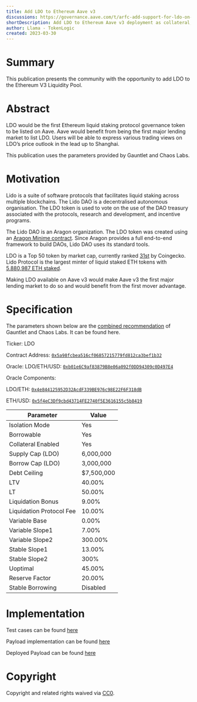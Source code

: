 ```yaml
---
title: Add LDO to Ethereum Aave v3
discussions: https://governance.aave.com/t/arfc-add-support-for-ldo-on-ethereum-v3/12045
shortDescription: Add LDO to Ethereum Aave v3 deployment as collateral, with borrowing enabled and in isolation mode.
author: Llama - TokenLogic
created: 2023-03-30
---
```



# Summary

This publication presents the community with the opportunity to add LDO to the Ethereum V3 Liquidity Pool.

# Abstract

LDO would be the first Ethereum liquid staking protocol governance token to be listed on Aave. Aave would benefit from being the first major lending market to list LDO. Users will be able to express various trading views on LDO’s price outlook in the lead up to Shanghai. 
 
This publication uses the parameters provided by Gauntlet and Chaos Labs.

# Motivation

Lido is a suite of software protocols that facilitates liquid staking across multiple blockchains. The Lido DAO is a decentralised autonomous organisation. The LDO token is used to vote on the use of the DAO treasury associated with the protocols, research and development, and incentive programs.

The Lido DAO is an Aragon organization. The LDO token was created using an [Aragon Minime contract](https://aragon.org/dao). Since Aragon provides a full end-to-end framework to build DAOs, Lido DAO uses its standard tools.

LDO is a Top 50 token by market cap, currently ranked [31st](https://www.coingecko.com/en/coins/lido-dao) by Coingecko. Lido Protocol is the largest minter of liquid staked ETH tokens with [5,880,987 ETH staked](https://lido.fi/ethereum).

Making LDO available on Aave v3 would make Aave v3 the first major lending market to do so and would benefit from the first mover advantage.

# Specification

The parameters shown below are the [combined recommendation](https://governance.aave.com/t/arfc-add-support-for-ldo-on-ethereum-v3/12045/5) of Gauntlet and Chaos Labs. It can be found here.

Ticker: LDO

Contract Address: [`0x5a98fcbea516cf06857215779fd812ca3bef1b32`](https://etherscan.io/address/0x5a98fcbea516cf06857215779fd812ca3bef1b32)

Oracle: LDO/ETH/USD: [`0xb01e6C9af83879B8e06a092f0DD94309c0D497E4`](https://etherscan.io/address/0xb01e6C9af83879B8e06a092f0DD94309c0D497E4)

Oracle Components:

LDO/ETH: [`0x4e844125952D32AcdF339BE976c98E22F6F318dB`](https://etherscan.io/address/0x4e844125952D32AcdF339BE976c98E22F6F318dB)

ETH/USD: [`0x5f4eC3Df9cbd43714FE2740f5E3616155c5b8419`](https://etherscan.io/address/0x5f4eC3Df9cbd43714FE2740f5E3616155c5b8419)

|Parameter|Value|
| --- | --- |
|Isolation Mode|Yes|
|Borrowable|Yes|
|Collateral Enabled|Yes|
|Supply Cap (LDO)|6,000,000|
|Borrow Cap (LDO)|3,000,000|
|Debt Ceiling|$7,500,000|
|LTV|40.00%|
|LT|50.00%|
|Liquidation Bonus| 9.00%|
|Liquidation Protocol Fee |10.00%|
|Variable Base|0.00%|
|Variable Slope1|7.00%|
|Variable Slope2|300.00%|
|Stable Slope1|13.00%|
|Stable Slope2|300%|
|Uoptimal|45.00%|
|Reserve Factor|20.00%|
|Stable Borrowing|Disabled|

# Implementation

Test cases can be found [here]()

Payload implementation can be found [here]()

Deployed Payload can be found [here]()

# Copyright

Copyright and related rights waived via [CC0](https://creativecommons.org/publicdomain/zero/1.0/).


